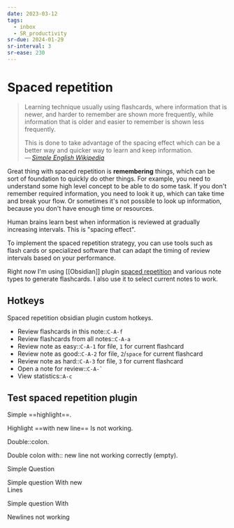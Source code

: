 ```yaml
---
date: 2023-03-12
tags:
  - inbox
  - SR_productivity
sr-due: 2024-01-29
sr-interval: 3
sr-ease: 230
---
```


# Spaced repetition

> Learning technique usually using flashcards, where information that is newer,
> and harder to remember are shown more frequently, while information that is
> older and easier to remember is shown less frequently.
>
> This is done to take advantage of the spacing effect which can be a better way
> and quicker way to learn and keep information.\
> — <cite>[Simple English Wikipedia](https://simple.wikipedia.org/wiki/Spaced_repetition)</cite>

Great thing with spaced repetition is **remembering** things, which can be sort
of foundation to quickly do other things. For example, you need to understand
some high level concept to be able to do some task. If you don't remember
required information, you need to look it up, which can take time and break your
flow. Or sometimes it's not possible to look up information, because you don't
have enough time or resources.

Human brains learn best when information is reviewed at gradually increasing
intervals. This is "spacing effect".

To implement the spaced repetition strategy, you can use tools such as flash
cards or specialized software that can adapt the timing of review intervals
based on your performance.

Right now I'm using [[Obsidian]] plugin
[spaced repetition](https://www.stephenmwangi.com/obsidian-spaced-repetition/)
and various note types to generate flashcards. I also use it to select current
notes to work.

<!-- TODO: describe how I use it (reviewing notes) -->

## Hotkeys

Spaced repetition obsidian plugin custom hotkeys.

- Review flashcards in this note::`C-A-f` <!--SR:!2024-06-06,2,241-->
- Review flashcards from all notes::`C-A-a` <!--SR:!2024-06-06,2,240-->
- Review note as easy::`C-A-1` for file, `1` for current flashcard <!--SR:!2024-06-06,2,241-->
- Review note as good::`C-A-2` for file, `2`/`space` for current flashcard <!--SR:!2024-06-06,2,241-->
- Review note as hard::`C-A-3` for file, `3` for current flashcard <!--SR:!2024-06-06,2,241-->
- Open a note for review::``C-A-` ``
- View statistics::`A-c` <!--SR:!2024-06-07,3,260-->


## Test spaced repetition plugin

Simple ==highlight==. <!--SR:!2024-06-07,3,259-->

Highlight ==with
new line== Is not working.

Double::colon. <!--SR:!2024-06-07,3,261-->

Double colon with:: <!--SR:!2024-06-07,3,259-->
new line not working correctly (empty).

Simple
&#10;
Question <!--SR:!2024-06-07,3,260-->

Simple question
&#10;
With   new
\
Lines <!--SR:!2024-06-07,3,260-->

Simple question
&#10;
With

Newlines not working

